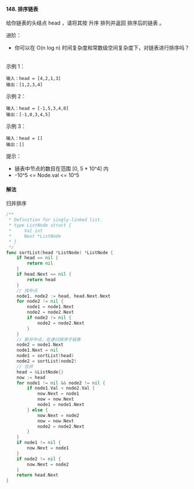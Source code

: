 #### 148. 排序链表

 
给你链表的头结点 head ，请将其按 升序 排列并返回 排序后的链表 。

进阶：

- 你可以在 O(n log n) 时间复杂度和常数级空间复杂度下，对链表进行排序吗？
 

示例 1：

```
输入：head = [4,2,1,3]
输出：[1,2,3,4]
```
示例 2：

```
输入：head = [-1,5,3,4,0]
输出：[-1,0,3,4,5]
```
示例 3：
```
输入：head = []
输出：[]
```

提示：

- 链表中节点的数目在范围 [0, 5 * 10^4] 内
- -10^5 <= Node.val <= 10^5

#### 解法
归并排序
```go
/**
 * Definition for singly-linked list.
 * type ListNode struct {
 *     Val int
 *     Next *ListNode
 * }
 */
func sortList(head *ListNode) *ListNode {
    if head == nil {
        return nil 
    }
    if head.Next == nil {
        return head 
    }
    // 找中点
    node1, node2 := head, head.Next.Next 
    for node2 != nil {
        node1 = node1.Next
        node2 = node2.Next
        if node2 != nil {
            node2 = node2.Next
        }
    }
    // 断开中点，在递归排序子链表
    node2 = node1.Next
    node1.Next = nil 
    node1 = sortList(head)
    node2 = sortList(node2)
    // 合并
    head = &ListNode{}
    now := head 
    for node1 != nil && node2 != nil {
        if node1.Val < node2.Val {
            now.Next = node1
            now = now.Next
            node1 = node1.Next
        } else {
            now.Next = node2
            now = now.Next
            node2 = node2.Next
        }
    }
    if node1 != nil {
        now.Next = node1
    }
    if node2 != nil {
        now.Next = node2
    }
    return head.Next
}
```